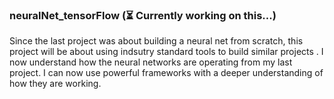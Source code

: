 ### neuralNet_tensorFlow (⏳ Currently working on this...)

Since the last project was about building a neural net from scratch, this project will be about using indsutry standard tools to build similar projects . I now understand how the neural networks are operating from my last project. I can now use powerful frameworks with a deeper understanding of how they are working. 

